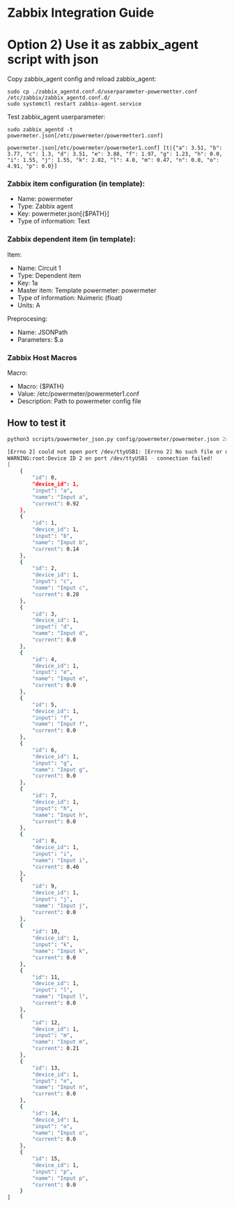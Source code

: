 # Zabbix Integration Guide




 # Option 2) Use it as zabbix_agent script with json
 
Copy zabbix_agent config and reload zabbix_agent:

```
sudo cp ./zabbix_agentd.conf.d/userparameter-powermetter.conf /etc/zabbix/zabbix_agentd.conf.d/
sudo systemctl restart zabbix-agent.service
```

Test zabbix_agent userparameter:

```
sudo zabbix_agentd -t powermeter.json[/etc/powermeter/powermetter1.conf]

powermeter.json[/etc/powermeter/powermeter1.conf] [t|{"a": 3.51, "b": 3.77, "c": 1.3, "d": 3.51, "e": 3.88, "f": 1.97, "g": 1.23, "h": 0.0, "i": 1.55, "j": 1.55, "k": 2.02, "l": 4.0, "m": 0.47, "n": 0.0, "o": 4.91, "p": 0.0}]
```
### Zabbix item configuration (in template):

 - Name: powermeter
 - Type: Zabbix agent
 - Key: powermeter.json[{$PATH}]
 - Type of information: Text
  
### Zabbix dependent item (in template):

Item:
  - Name: Circuit 1
  - Type: Dependent item
  - Key: 1a
  - Master item: Template powermeter: powermeter
  - Type of information: Nuimeric (float)
  - Units: A
  
Preprocesing:
  - Name: JSONPath
  - Parameters: $.a
 
 ### Zabbix Host Macros
 Macro:
  - Macro: {$PATH}
  - Value: /etc/powermeter/powermeter1.conf
  - Description: Path to powermeter config file 



## How to test it

```bash
python3 scripts/powermeter_json.py config/powermeter/powermeter.json 2>&1

[Errno 2] could not open port /dev/ttyUSB1: [Errno 2] No such file or directory: '/dev/ttyUSB1'
WARNING:root:Device ID 2 on port /dev/ttyUSB1 - connection failed!
[
    {
        "id": 0,
        "device_id": 1,
        "input": "a",
        "name": "Input a",
        "current": 0.92
    },
    {
        "id": 1,
        "device_id": 1,
        "input": "b",
        "name": "Input b",
        "current": 0.14
    },
    {
        "id": 2,
        "device_id": 1,
        "input": "c",
        "name": "Input c",
        "current": 0.28
    },
    {
        "id": 3,
        "device_id": 1,
        "input": "d",
        "name": "Input d",
        "current": 0.0
    },
    {
        "id": 4,
        "device_id": 1,
        "input": "e",
        "name": "Input e",
        "current": 0.0
    },
    {
        "id": 5,
        "device_id": 1,
        "input": "f",
        "name": "Input f",
        "current": 0.0
    },
    {
        "id": 6,
        "device_id": 1,
        "input": "g",
        "name": "Input g",
        "current": 0.0
    },
    {
        "id": 7,
        "device_id": 1,
        "input": "h",
        "name": "Input h",
        "current": 0.0
    },
    {
        "id": 8,
        "device_id": 1,
        "input": "i",
        "name": "Input i",
        "current": 0.46
    },
    {
        "id": 9,
        "device_id": 1,
        "input": "j",
        "name": "Input j",
        "current": 0.0
    },
    {
        "id": 10,
        "device_id": 1,
        "input": "k",
        "name": "Input k",
        "current": 0.0
    },
    {
        "id": 11,
        "device_id": 1,
        "input": "l",
        "name": "Input l",
        "current": 0.0
    },
    {
        "id": 12,
        "device_id": 1,
        "input": "m",
        "name": "Input m",
        "current": 0.21
    },
    {
        "id": 13,
        "device_id": 1,
        "input": "n",
        "name": "Input n",
        "current": 0.0
    },
    {
        "id": 14,
        "device_id": 1,
        "input": "o",
        "name": "Input o",
        "current": 0.0
    },
    {
        "id": 15,
        "device_id": 1,
        "input": "p",
        "name": "Input p",
        "current": 0.0
    }
]

```